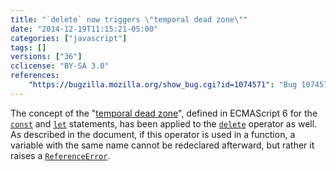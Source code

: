 ```yaml
---
title: "`delete` now triggers \"temporal dead zone\""
date: "2014-12-19T11:15:21-05:00"
categories: ["javascript"]
tags: []
versions: ["36"]
cclicense: "BY-SA 3.0"
references:
    "https://bugzilla.mozilla.org/show_bug.cgi?id=1074571": "Bug 1074571 – The delete operator should trigger TDZ"
---
```

The concept of the "[temporal dead zone](https://developer.mozilla.org/en-US/docs/Web/JavaScript/Reference/Statements/let#Temporal_dead_zone_and_errors_with_let)", defined in ECMAScript 6 for the [`const`](https://developer.mozilla.org/en-US/docs/Web/JavaScript/Reference/const) and [`let`](https://developer.mozilla.org/en-US/docs/Web/JavaScript/Reference/Statements/let) statements, has been applied to the [`delete`](https://developer.mozilla.org/en-US/docs/Web/JavaScript/Reference/Operators/delete) operator as well. As described in the document, if this operator is used in a function, a variable with the same name cannot be redeclared afterward, but rather it raises a [`ReferenceError`](https://developer.mozilla.org/en-US/docs/Web/JavaScript/Reference/Global_Objects/ReferenceError).
